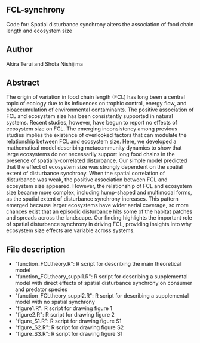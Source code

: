 ## FCL-synchrony
Code for: Spatial disturbance synchrony alters the association of food chain length and ecosystem size

## Author
Akira Terui and Shota Nishijima

## Abstract
The origin of variation in food chain length (FCL) has long been a central topic of ecology due to its influences on trophic control, energy flow, and bioaccumulation of environmental contaminants. The positive association of FCL and ecosystem size has been consistently supported in natural systems. Recent studies, however, have begun to report no effects of ecosystem size on FCL. The emerging inconsistency among previous studies implies the existence of overlooked factors that can modulate the relationship between FCL and ecosystem size. Here, we developed a mathematical model describing metacommunity dynamics to show that large ecosystems do not necessarily support long food chains in the presence of spatially-correlated disturbance. Our simple model predicted that the effect of ecosystem size was strongly dependent on the spatial extent of disturbance synchrony. When the spatial correlation of disturbance was weak, the positive association between FCL and ecosystem size appeared. However, the relationship of FCL and ecosystem size became more complex, including hump-shaped and multimodal forms, as the spatial extent of disturbance synchrony increases. This pattern emerged because larger ecosystems have wider aerial coverage, so more chances exist that an episodic disturbance hits some of the habitat patches and spreads across the landscape. Our finding highlights the important role of spatial disturbance synchrony in driving FCL, providing insights into why ecosystem size effects are variable across systems.

## File description

* "function_FCLtheory.R": R script for describing the main theoretical model
* "function_FCLtheory_suppl1.R": R script for describing a supplemental model with direct effects of spatial disturbance synchrony on consumer and predator species
* "function_FCLtheory_suppl2.R": R script for describing a supplemental model with no spatial synchrony
* "figure1.R": R script for drawing figure 1
* "figure2.R": R script for drawing figure 2
* "figure_S1.R": R script for drawing figure S1
* "figure_S2.R": R script for drawing figure S2
* "figure_S3.R": R script for drawing figure S1
